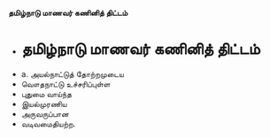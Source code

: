 **தமிழ்நாடு மாணவர் கணினித் திட்டம்**
- # தமிழ்நாடு மாணவர் கணினித் திட்டம்
- a. அயல்நாட்டுத் தோற்றமுடைய
- வௌதநாட்டு உச்சரிப்புள்ள
- புதுமை வாய்ந்த
- இயல்முரணிய
- அருவருப்பான
- வடிவமைதியற்ற.

